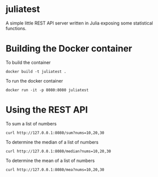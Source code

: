# juliatest

A simple little REST API server written in Julia exposing some statistical functions.

# Building the Docker container

To build the container

    docker build -t juliatest .

To run the docker container

    docker run -it -p 8080:8080 juliatest

# Using the REST API

To sum a list of numbers

    curl http://127.0.0.1:8080/sum?nums=10,20,30

To determine the median of a list of numbers

    curl http://127.0.0.1:8080/median?nums=10,20,30

To determine the mean of a list of numbers

    curl http://127.0.0.1:8080/mea?nums=10,20,30

